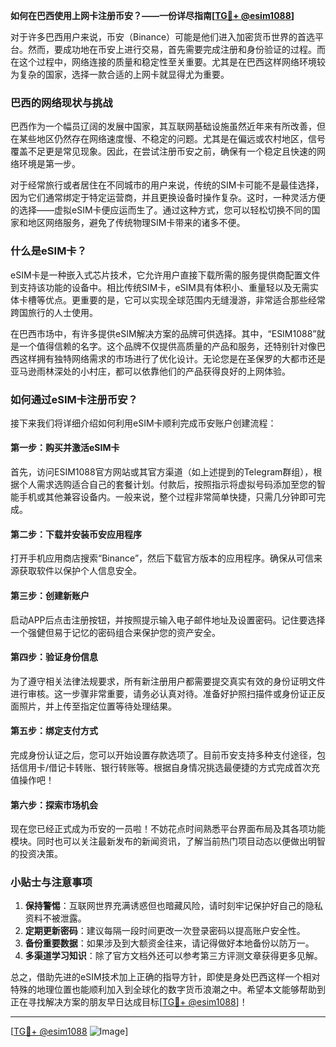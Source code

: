 **如何在巴西使用上网卡注册币安？——一份详尽指南[[TG💪+ @esim1088](https://t.me/s/esim1088)]**

对于许多巴西用户来说，币安（Binance）可能是他们进入加密货币世界的首选平台。然而，要成功地在币安上进行交易，首先需要完成注册和身份验证的过程。而在这个过程中，网络连接的质量和稳定性至关重要。尤其是在巴西这样网络环境较为复杂的国家，选择一款合适的上网卡就显得尤为重要。

### 巴西的网络现状与挑战

巴西作为一个幅员辽阔的发展中国家，其互联网基础设施虽然近年来有所改善，但在某些地区仍然存在网络速度慢、不稳定的问题。尤其是在偏远或农村地区，信号覆盖不足更是常见现象。因此，在尝试注册币安之前，确保有一个稳定且快速的网络环境是第一步。

对于经常旅行或者居住在不同城市的用户来说，传统的SIM卡可能不是最佳选择，因为它们通常绑定于特定运营商，并且更换设备时操作复杂。这时，一种灵活方便的选择——虚拟eSIM卡便应运而生了。通过这种方式，您可以轻松切换不同的国家和地区网络服务，避免了传统物理SIM卡带来的诸多不便。

### 什么是eSIM卡？

eSIM卡是一种嵌入式芯片技术，它允许用户直接下载所需的服务提供商配置文件到支持该功能的设备中。相比传统SIM卡，eSIM具有体积小、重量轻以及无需实体卡槽等优点。更重要的是，它可以实现全球范围内无缝漫游，非常适合那些经常跨国旅行的人士使用。

在巴西市场中，有许多提供eSIM解决方案的品牌可供选择。其中，“ESIM1088”就是一个值得信赖的名字。这个品牌不仅提供高质量的产品和服务，还特别针对像巴西这样拥有独特网络需求的市场进行了优化设计。无论您是在圣保罗的大都市还是亚马逊雨林深处的小村庄，都可以依靠他们的产品获得良好的上网体验。

### 如何通过eSIM卡注册币安？

接下来我们将详细介绍如何利用eSIM卡顺利完成币安账户创建流程：

#### 第一步：购买并激活eSIM卡
首先，访问ESIM1088官方网站或其官方渠道（如上述提到的Telegram群组），根据个人需求选购适合自己的套餐计划。付款后，按照指示将虚拟号码添加至您的智能手机或其他兼容设备内。一般来说，整个过程非常简单快捷，只需几分钟即可完成。

#### 第二步：下载并安装币安应用程序
打开手机应用商店搜索“Binance”，然后下载官方版本的应用程序。确保从可信来源获取软件以保护个人信息安全。

#### 第三步：创建新账户
启动APP后点击注册按钮，并按照提示输入电子邮件地址及设置密码。记住要选择一个强健但易于记忆的密码组合来保护您的资产安全。

#### 第四步：验证身份信息
为了遵守相关法律法规要求，所有新注册用户都需要提交真实有效的身份证明文件进行审核。这一步骤非常重要，请务必认真对待。准备好护照扫描件或身份证正反面照片，并上传至指定位置等待处理结果。

#### 第五步：绑定支付方式
完成身份认证之后，您可以开始设置存款选项了。目前币安支持多种支付途径，包括信用卡/借记卡转账、银行转账等。根据自身情况挑选最便捷的方式完成首次充值操作吧！

#### 第六步：探索市场机会
现在您已经正式成为币安的一员啦！不妨花点时间熟悉平台界面布局及其各项功能模块。同时也可以关注最新发布的新闻资讯，了解当前热门项目动态以便做出明智的投资决策。

### 小贴士与注意事项

1. **保持警惕**：互联网世界充满诱惑但也暗藏风险，请时刻牢记保护好自己的隐私资料不被泄露。
2. **定期更新密码**：建议每隔一段时间更改一次登录密码以提高账户安全性。
3. **备份重要数据**：如果涉及到大额资金往来，请记得做好本地备份以防万一。
4. **多渠道学习知识**：除了官方文档外还可以参考第三方评测文章获得更多见解。

总之，借助先进的eSIM技术加上正确的指导方针，即使是身处巴西这样一个相对特殊的地理位置也能顺利加入到全球化的数字货币浪潮之中。希望本文能够帮助到正在寻找解决方案的朋友早日达成目标[[TG💪+ @esim1088](https://t.me/s/esim1088)]！

---

[[TG💪+ @esim1088](https://t.me/s/esim1088) ![Image](https://i.postimg.cc/4NQfJmqS/Snipaste-2025-05-13-00-14-12.png)]